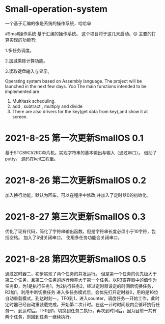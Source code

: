 # Small-operation-system
一个基于汇编的像是系统的操作系统，哈哈😀

#Small操作系统
基于汇编的操作系统。
这个项目将于这几天启动。😊
主要的打算实现的功能有:

1.多任务调度。

2.加减乘除计算功能。

3.读取键盘输入与显示。

Operating system based on Assembly language.
The project will be launched in the next few days. Yoo
The main functions intended to be implemented are
1. Multitask scheduling.
2. add , subtract , multiply and divide
3. There are also drivers for the key(get data from key),and show it at screen.

# 2021-8-25  第一次更新SmallOS 0.1
基于STC89C52RC单片机，实现字符串的基本输出与输入（通过串口）。
借助了putty。
源码在keil工程里。

# 2021-8-26 第二次更新SmallOS 0.2
加入换行功能，默认为回车，可以在程序中修改,并加入了定时器0的初始化。

# 2021-8-27 第三次更新SmallOS 0.3
优化了现有代码，简化了字符串输出函数。但是字符串长度必须小于10字符，包括空格。
加入了S键关闭串口。
使用多任务功能会关闭串口。
# 2021-8-28 第四次更新SmallOS 0.5
通过定时器二，初步实现了两个任务的并发运行。
但是第一个任务的优先级大于第二个任务，且第二个任务的运行频率大于第一个任务。以R3寄存器中的值作为任务ID，为1是执行任务1，为2执行任务2，经过定时器设定的时间后切换任务，R3加1。利用中断切换任务
进入多任务模式后，会优先打开定时器0，用的是16位自动重载模式。到达时刻一，TF0到1，进入counter，调度任务一开始工作，此时定时器已经自动重装载完成，开始第二次计时。在这一计时时间段内会循环执行任务一，到达时后。TF0到1，切换到任务二执行，再次到时间后，因为目前一共有两个任务，则回到任务一继续执行。 
